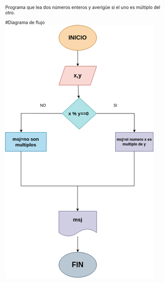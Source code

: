 Programa que lea dos números enteros y averigüe si el uno es múltiplo del otro.

#Diagrama de flujo 
![Diagrama de flujo](diagrama.png "Diagrama de flujo")